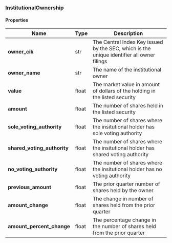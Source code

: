 

[//]: # (CLASS:InstitutionalOwnership)

[//]: # (KIND:object)

### InstitutionalOwnership

#### Properties

[//]: # (START_DEFINITION)

Name | Type | Description
------------ | ------------- | -------------
**owner_cik** | str | The Central Index Key issued by the SEC, which is the unique identifier all owner filings &nbsp;
**owner_name** | str | The name of the institutional owner &nbsp;
**value** | float | The market value in amount of dollars of the holding in the listed security &nbsp;
**amount** | float | The number of shares held in the listed security &nbsp;
**sole_voting_authority** | float | The number of shares where the insitutional holder has sole voting authority &nbsp;
**shared_voting_authority** | float | The number of shares where the insitutional holder has shared voting authority &nbsp;
**no_voting_authority** | float | The number of shares where the insitutional holder has no voting authority &nbsp;
**previous_amount** | float | The prior quarter number of shares held by the owner &nbsp;
**amount_change** | float | The change in number of shares held from the prior quarter &nbsp;
**amount_percent_change** | float | The percentage change in the number of shares held from the prior quarter &nbsp;

[//]: # (END_DEFINITION)



